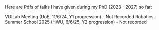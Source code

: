 Here are Pdfs of talks I have given during my PhD (2023 - 2027) so far:

VOILab Meeting (UoE, 11/6/24, Y1 progression) - Not Recorded
Robotics Summer School 2025 (HWU, 6/6/25, Y2 progression) - Not recorded
